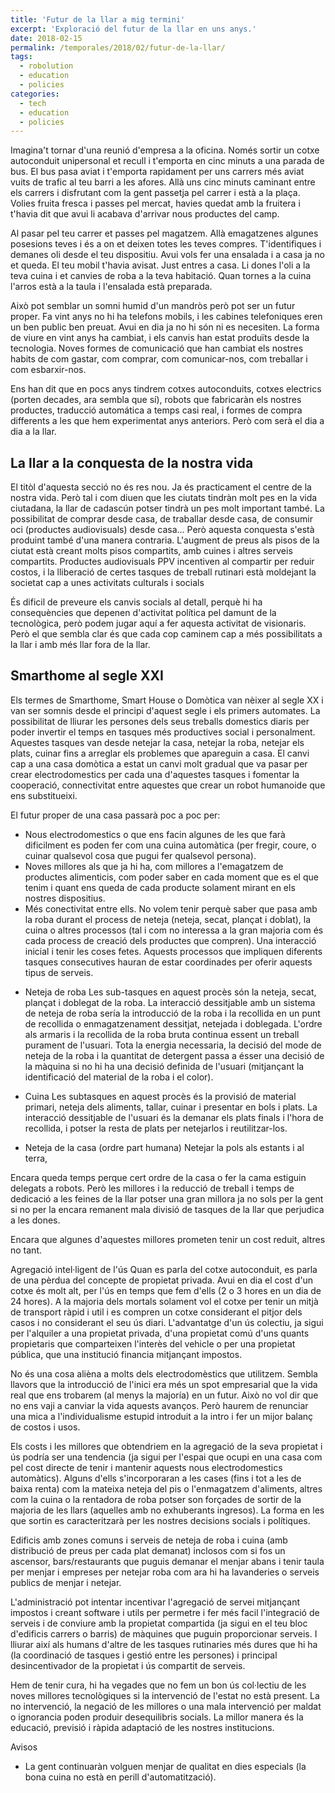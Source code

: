 ```yaml
---
title: 'Futur de la llar a mig termini'
excerpt: 'Exploració del futur de la llar en uns anys.'
date: 2018-02-15
permalink: /temporales/2018/02/futur-de-la-llar/
tags:
  - robolution
  - education
  - policies
categories:
  - tech
  - education
  - policies
---
```



Imagina't tornar d'una reunió d'empresa a la oficina. Només sortir un cotxe autoconduit unipersonal et recull i t'emporta en cinc minuts a una parada de bus. El bus pasa aviat i t'emporta rapidament per uns carrers més aviat vuits de trafic al teu barri a les afores. Allà uns cinc minuts caminant entre els carrers i disfrutant com la gent passetja pel carrer i està a la plaça. Volies fruita fresca i passes pel mercat, havies quedat amb la fruitera i t'havia dit que avui li acabava d'arrivar nous productes del camp.

Al pasar pel teu carrer et passes pel magatzem. Allà emagatzenes algunes posesions teves i és a on et deixen totes les teves compres. T'identifiques i demanes oli desde el teu dispositiu. Avui vols fer una ensalada i a casa ja no et queda. El teu mobil t'havia avisat. Just entres a casa. Li dones l'oli a la teva cuina i et canvies de roba a la teva habitació. Quan tornes a la cuina l'arros està a la taula i l'ensalada està preparada.

Això pot semblar un somni humid d'un mandròs però pot ser un futur proper. Fa vint anys no hi ha telefons mobils, i les cabines telefoniques eren un ben public ben preuat. Avui en dia ja no hi són ni es necesiten. La forma de viure en vint anys ha cambiat, i els canvis han estat produïts desde la tecnologia. Noves formes de comunicació que han cambiat els nostres habits de com gastar, com comprar, com comunicar-nos, com treballar i com esbarxir-nos.

Ens han dit que en pocs anys tindrem cotxes autoconduits, cotxes electrics (porten decades, ara sembla que sí), robots que fabricaràn els nostres productes, traducció automática a temps casi real, i formes de compra differents a les que hem experimentat anys anteriors. Però com serà el dia a dia a la llar.


## La llar a la conquesta de la nostra vida
El titòl d'aquesta secció no és res nou. Ja és practicament el centre de la nostra vida. Però tal i com diuen que les ciutats tindràn molt pes en la vida ciutadana, la llar de cadascún potser tindrà un pes molt important també. La possibilitat de comprar desde casa, de traballar desde casa, de consumir oci (productes audiovisuals) desde casa...
Però aquesta conquesta s'està produint també d'una manera contraria. L'augment de preus als pisos de la ciutat està creant molts pisos compartits, amb cuines i altres serveis compartits. Productes audiovisuals PPV incentiven al compartir per reduir costos, i la lliberació de certes tasques de treball rutinari està moldejant la societat cap a unes activitats culturals i socials

És dificil de preveure els canvis socials al detall, perquè hi ha consequències que depenen d'activitat política pel damunt de la tecnològica, però podem jugar aquí a fer aquesta activitat de visionaris. Però el que sembla clar és que cada cop caminem cap a més possibilitats a la llar i amb més llar fora de la llar.

## Smarthome al segle XXI
Els termes de Smarthome, Smart House o Domòtica van nèixer al segle XX i van ser somnis desde el principi d'aquest segle i els primers automates. La possibilitat de lliurar les persones dels seus treballs domestics diaris per poder invertir el temps en tasques més productives social i personalment.
Aquestes tasques van desde netejar la casa, netejar la roba, netejar els plats, cuinar fins a arreglar els problemes que apareguin a casa. El canvi cap a una casa domòtica a estat un canvi molt gradual que va pasar per crear electrodomestics per cada una d'aquestes tasques i fomentar la cooperació, connectivitat entre aquestes que crear un robot humanoide que ens substitueixi.

El futur proper de una casa passarà poc a poc per:
* Nous electrodomestics o que ens facin algunes de les que farà dificilment es poden fer com una cuina automàtica (per fregir, coure, o cuinar qualsevol cosa que pugui fer qualsevol persona).
* Noves millores als que ja hi ha, com millores a l'emagatzem de productes alimenticis, com poder saber en cada moment que es el que tenim i quant ens queda de cada producte solament mirant en els nostres dispositius.
* Més conectivitat entre ells. No volem tenir perquè saber que pasa amb la roba durant el process de neteja (neteja, secat, plançat i doblat), la cuina o altres processos (tal i com no interessa a la gran majoria com és cada process de creació dels productes que compren). Una interacció inicial i tenir les coses fetes. Aquests processos que impliquen diferents tasques consecutives hauran de estar coordinades per oferir aquests tipus de serveis.

- Neteja de roba
Les sub-tasques en aquest procès són la neteja, secat, plançat i doblegat de la roba. La interacció dessitjable amb un sistema de neteja de roba sería la introducció de la roba i la recollida en un punt de recollida o enmagatzenament dessitjat, netejada i doblegada. L'ordre als armaris i la recollida de la roba bruta continua essent un treball purament de l'usuari. Tota la energia necessaria, la decisió del mode de neteja de la roba i la quantitat de detergent passa a ésser una decisió de la màquina si no hi ha una decisió definida de l'usuari (mitjançant la identificació del material de la roba i el color).

- Cuina
Les subtasques en aquest procès és la provisió de material primari, neteja dels aliments, tallar, cuinar i presentar en bols i plats. La interacció dessitjable de l'usuari és la demanar els plats finals i l'hora de recollida, i potser la resta de plats per netejarlos i reutilitzar-los.

- Neteja de la casa (ordre part humana)
Netejar la pols als estants i al terra,


Encara queda temps perque cert ordre de la casa o fer la cama estiguin delegats a robots. Però les millores i la reducció de treball i temps de dedicació a les feines de la llar potser una gran millora ja no sols per la gent si no per la encara remanent mala divisió de tasques de la llar que perjudica a les dones.

Encara que algunes d'aquestes millores prometen tenir un cost reduit, altres no tant.


Agregació intel·ligent de l'ús
Quan es parla del cotxe autoconduit, es parla de una pèrdua del concepte de propietat privada. Avui en dia el cost d'un cotxe és molt alt, per l'ús en temps que fem d'ells (2 o 3 hores en un dia de 24 hores). A la majoria dels mortals solament vol el cotxe per tenir un mitjà de transport ràpid i util i es compren un cotxe considerant el pitjor dels casos i no considerant el seu ús diari. L'advantatge d'un ús colectiu, ja sigui per l'alquiler a una propietat privada, d'una propietat comú d'uns quants propietaris que comparteixen l'interès del vehicle o per una propietat pública, que una institució financia mitjançant impostos.

No és una cosa alièna a molts dels electrodomèstics que utilitzem. Sembla llavors que la introducció de l'inici era més un spot empresarial que la vida real que ens trobarem (al menys la majoría) en un futur. Això no vol dir que no ens vaji a canviar la vida aquests avanços. Però haurem de renunciar una mica a l'individualisme  estupid introduit a la intro i fer un mijor balanç de costos i usos.

Els costs i les millores que obtendriem en la agregació de la seva propietat i ús podría ser una tendencia (ja sigui per l'espai que ocupi en una casa com pel cost directe de tenir i mantenir aquests nous electrodomestics automàtics). Alguns d'ells s'incorporaran a les cases (fins i tot a les de baixa renta) com la mateixa neteja del pis o l'enmagatzem d'aliments, altres com la cuina o la rentadora de roba potser son forçades de sortir de la majoria de les llars (aquelles amb no exhuberants ingresos).
La forma en les que sortin es caracteritzarà per les nostres decisions socials i polítiques.

Edificis amb zones comuns i serveis de neteja de roba i cuina (amb distribució de preus per cada plat demanat) inclosos com si fos un ascensor, bars/restaurants que puguis demanar el menjar abans i tenir taula per menjar i empreses per netejar roba com ara hi ha lavanderies o serveis publics de menjar i netejar.

L'administració pot intentar incentivar l'agregació de servei mitjançant impostos i creant software i utils per permetre i fer més facil l'integració de serveis i de conviure amb la propietat compartida (ja sigui en el teu bloc d'edificis carrers o barris) de màquines que puguin proporcionar serveis. I lliurar així als humans d'altre de les tasques rutinaries més dures que hi ha (la coordinació de tasques i gestió entre les persones) i principal desincentivador de la propietat i ús compartit de serveis.

Hem de tenir cura, hi ha vegades que no fem un bon ús col·lectiu de les noves millores tecnològiques si la intervenció de l'estat no està present. La no intervenció, la negació de les millores o una mala intervenció per maldat o ignorancia poden produir desequilibris socials. La millor manera és la educació, previsió i ràpida adaptació de les nostres institucions.


Avisos
* La gent continuaràn volguen menjar de qualitat en dies especials (la bona cuina no està en perill d'automatització).
